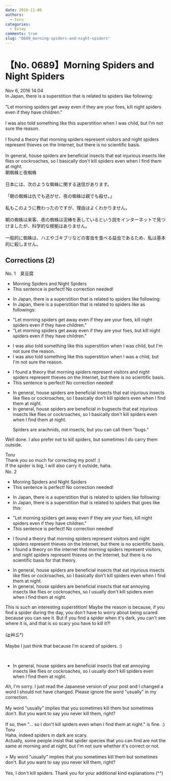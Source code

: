 ```yaml
---
date: 2016-11-06
authors:
  - toru
categories:
  - Essay
comments: true
slug: "0689_morning-spiders-and-night-spiders"
---
```


# 【No. 0689】Morning Spiders and Night Spiders
<div class="date">Nov 6, 2016 14:04</div>
<div id="post"><div id="body_show_ori">
In Japan, there is a superstition that is related to spiders like following:<br/><br/>"Let morning spiders get away even if they are your foes, kill night spiders even if they have children."<br/><br/>I was also told something like this superstition when I was child, but I'm not sure the reason.<br/><br/>I found a theory that morning spiders represent visitors and night spiders represent thieves on the Internet, but there is no scientific basis.<br/><br/>In general, house spiders are beneficial insects that eat injurious insects like flies or cockroaches, so I basically don't kill spiders even when I find them at night.
</div></div>

<!-- more -->

<div id="post_ja"><div id="body_show_mo">
朝蜘蛛と夜蜘蛛<br/><br/>日本には、次のような蜘蛛に関する迷信があります。<br/><br/>「朝の蜘蛛は仇でも逃がせ、夜の蜘蛛は親でも殺せ。」<br/><br/>私もこのように教わったのですが、理由はよくわかりません。<br/><br/>朝の蜘蛛は来客、夜の蜘蛛は泥棒を表しているという説をインターネットで見つけましたが、科学的な根拠はありません。<br/><br/>一般的に蜘蛛は、ハエやゴキブリなどの害虫を食べる益虫であるため、私は基本的に殺しません。
</div></div>

## Corrections (2)
<div id="block"><div class="first_name"> No. 1　<span class="just_name">臭豆腐</span></div><div id="block2">
<ul class="correction_field">
<li class="incorrect">Morning Spiders and Night Spiders</li>
<li class="corrected perfect">This sentence is perfect! No correction needed!</li>
</ul>
<ul class="correction_field">
<li class="incorrect">In Japan, there is a superstition that is related to spiders like following:</li>
<li class="corrected correct">
In Japan, there is a superstition that is related to spiders <span class="f_gray"><span class="sline">like</span></span> <span class="f_red">as </span>follow<span class="f_gray"><span class="sline">ing</span></span><span class="f_red">s</span>:
</li>
</ul>
<ul class="correction_field">
<li class="incorrect">"Let morning spiders get away even if they are your foes, kill night spiders even if they have children."</li>
<li class="corrected correct">
"Let morning spiders get away even if they are your foes, <span class="f_red">but </span>kill night spiders even if they have children."
</li>
</ul>
<ul class="correction_field">
<li class="incorrect">I was also told something like this superstition when I was child, but I'm not sure the reason.</li>
<li class="corrected correct">
I was also told something like this superstition when I was <span class="f_red">a </span>child, but I'm not sure the reason.
</li>
</ul>
<ul class="correction_field">
<li class="incorrect">I found a theory that morning spiders represent visitors and night spiders represent thieves on the Internet, but there is no scientific basis.</li>
<li class="corrected perfect">This sentence is perfect! No correction needed!</li>
</ul>
<ul class="correction_field">
<li class="incorrect">In general, house spiders are beneficial insects that eat injurious insects like flies or cockroaches, so I basically don't kill spiders even when I find them at night.</li>
<li class="corrected correct">
In general, house spiders are beneficial <span class="f_gray"><span class="sline">in</span></span><span class="f_red"> bug</span>s<span class="f_gray"><span class="sline">ects</span></span> that eat injurious insects like flies or cockroaches, so I basically don't kill spiders even when I find them at night.
<p class="correction_comment">Spiders are arachnids, not insects, but you can call them "bugs."</p>
</li>
</ul>
<p class="comment_small">
 Well done. I also prefer not to kill spiders, but sometimes I do carry them outside.
</p>

</div><div class="name"><span class="just_name">Toru</span><br>
Thank you so much for correcting my post! :)<br/>If the spider is big, I will also carry it outside, haha.
</div>
</div>
<div id="block"><div class="first_name"> No. 2　<span class="just_name"></span></div><div id="block2">
<ul class="correction_field">
<li class="incorrect">Morning Spiders and Night Spiders</li>
<li class="corrected perfect">This sentence is perfect! No correction needed!</li>
</ul>
<ul class="correction_field">
<li class="incorrect">In Japan, there is a superstition that is related to spiders like following:</li>
<li class="corrected correct">
In Japan, there is a superstition <span class="sline">that is</span> related to spiders <span class="f_blue">that goes like this</span>:
</li>
</ul>
<ul class="correction_field">
<li class="incorrect">"Let morning spiders get away even if they are your foes, kill night spiders even if they have children."</li>
<li class="corrected perfect">This sentence is perfect! No correction needed!</li>
</ul>
<ul class="correction_field">
<li class="incorrect">I found a theory that morning spiders represent visitors and night spiders represent thieves on the Internet, but there is no scientific basis.</li>
<li class="corrected correct">
I found a theory <span class="f_blue">on the internet </span>that morning spiders represent visitors<span class="f_blue">,</span> and night spiders represent thieves<span class="sline"> on the Internet</span>, but there is no scientific basis<span class="f_blue"> for that theory</span>.
</li>
</ul>
<ul class="correction_field">
<li class="incorrect">In general, house spiders are beneficial insects that eat injurious insects like flies or cockroaches, so I basically don't kill spiders even when I find them at night.</li>
<li class="corrected correct">
In general, house spiders are beneficial insects that eat <span class="f_blue">annoying</span> insects like flies or cockroaches, so I <span class="f_blue">usually</span> don't kill spiders even when I find them at night.
</li>
</ul>
<p class="comment_small">
 This is such an interesting superstition! Maybe the reason is because, if you find a spider during the day, you don't have to worry about being scared because you can see it. But if you find a spider when it's dark, you can't see where it is, and that is so scary you have to kill it?!
 <br/>
 <br/>
 (≧艸≦*)
 <br/>
 <br/>
 Maybe I just think that because I'm scared of spiders. :)
</p>

</div><div class="name"><span class="just_name"></span><br><div class="quote_field"><ul class="correction_field">
<li class="corrected correct">
In general, house spiders are beneficial insects that eat <span class="f_blue">annoying</span> insects like flies or cockroaches, so I <span class="f_blue">usually</span> don't kill spiders even when I find them at night.
</li>
</ul></div>
Ah, I'm sorry. I just read the Japanese version of your post and I changed a word I should not have changed. Please ignore the word "usually" in my correction.<br/><br/>My word "usually" implies that you sometimes kill them but sometimes don't. But you want to say you never kill them, right?<br/><br/>If so, then "... so I don't kill spiders even when I find them at night." is fine. :)
</div>
<div class="name"><span class="just_name">Toru</span><br>
Haha, indeed spiders in dark are scary.<br/>Actually, some people insist that spider species that you can find are not the same at morning and at night, but I'm not sure whether it's correct or not.<br/><br/>&gt; My word "usually" implies that you sometimes kill them but sometimes don't. But you want to say you never kill them, right?<br/><br/>Yes, I don't kill spiders. Thank you for your additional kind explanations (^^)
</div>
</div>
